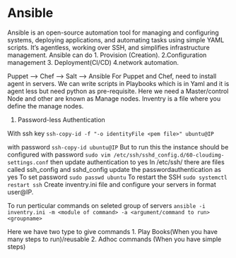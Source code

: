 # Ansible
Ansible is an open-source automation tool for managing and configuring systems, deploying applications, and automating tasks using simple YAML scripts. It’s agentless, working over SSH, and simplifies infrastructure management.
Ansible can do 1. Provision (Creation). 2.Configuration management 3. Deployment(CI/CD) 4.network automation.

Puppet --> Chef --> Salt --> Ansible
For Puppet and Chef, need to install agent in servers.
We can write scripts in Playbooks which is in Yaml and it is agent less but need python as pre-requisite.
Here we need a Master/control Node and other are known as Manage nodes.
Inventry is a file where you define the manage nodes.

1. Password-less Authentication 

 With ssh key ```ssh-copy-id -f "-o identityFile <pem file>" ubuntu@IP```

with password ```ssh-copy-id ubuntu@IP```
But to run this the instance should be configured with password 
```sudo vim /etc/ssh/sshd_config.d/60-cloudimg-settings.conf```
then update authentication to yes 
In /etc/ssh/ there are files called ssh_config and sshd_config update the passwordauthentication as yes 
To set password ```sudo passwd ubuntu```
To restart the SSH ```sudo systemctl restart ssh```
Create inventry.ini file and configure your servers in format user@IP.

To run perticular commands on seleted group of servers ```ansible -i inventry.ini -m <module of command> -a <argument/command to run> <groupname>```

Here we have two type to give commands 1. Play Books(When you have many steps to run)/reusable 2. Adhoc commands (When you have simple steps)




